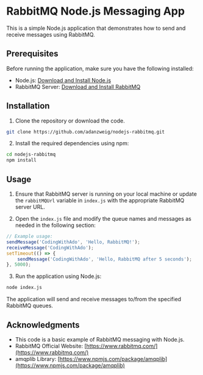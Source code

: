 
# RabbitMQ Node.js Messaging App

This is a simple Node.js application that demonstrates how to send and receive messages using RabbitMQ.

## Prerequisites

Before running the application, make sure you have the following installed:

- Node.js: [Download and Install Node.js](https://nodejs.org/)
- RabbitMQ Server: [Download and Install RabbitMQ](https://www.rabbitmq.com/download.html)

## Installation

1. Clone the repository or download the code.

```bash
git clone https://github.com/adanzweig/nodejs-rabbitmq.git
```

2. Install the required dependencies using npm:

```bash
cd nodejs-rabbitmq
npm install
```

## Usage

1. Ensure that RabbitMQ server is running on your local machine or update the `rabbitMQUrl` variable in `index.js` with the appropriate RabbitMQ server URL.

2. Open the `index.js` file and modify the queue names and messages as needed in the following section:

```javascript
// Example usage:
sendMessage('CodingWithAdo', 'Hello, RabbitMQ!');
receiveMessage('CodingWithAdo');
setTimeout(() => {
    sendMessage('CodingWithAdo', 'Hello, RabbitMQ after 5 seconds');
}, 5000);
```

3. Run the application using Node.js:

```bash
node index.js
```

The application will send and receive messages to/from the specified RabbitMQ queues.


## Acknowledgments

- This code is a basic example of RabbitMQ messaging with Node.js.
- RabbitMQ Official Website: [https://www.rabbitmq.com/](https://www.rabbitmq.com/)
- amqplib Library: [https://www.npmjs.com/package/amqplib](https://www.npmjs.com/package/amqplib)